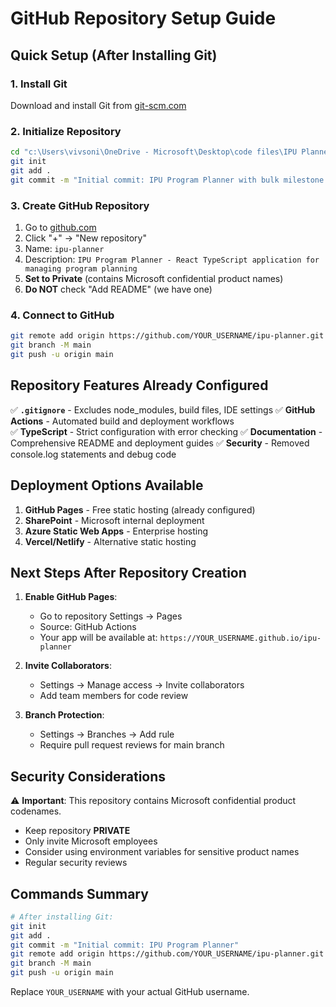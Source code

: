 # GitHub Repository Setup Guide

## Quick Setup (After Installing Git)

### 1. Install Git
Download and install Git from [git-scm.com](https://git-scm.com/download/win)

### 2. Initialize Repository
```bash
cd "c:\Users\vivsoni\OneDrive - Microsoft\Desktop\code files\IPU Planner"
git init
git add .
git commit -m "Initial commit: IPU Program Planner with bulk milestone feature"
```

### 3. Create GitHub Repository
1. Go to [github.com](https://github.com)
2. Click "+" → "New repository"
3. Name: `ipu-planner`
4. Description: `IPU Program Planner - React TypeScript application for managing program planning`
5. **Set to Private** (contains Microsoft confidential product names)
6. **Do NOT** check "Add README" (we have one)

### 4. Connect to GitHub
```bash
git remote add origin https://github.com/YOUR_USERNAME/ipu-planner.git
git branch -M main
git push -u origin main
```

## Repository Features Already Configured

✅ **`.gitignore`** - Excludes node_modules, build files, IDE settings
✅ **GitHub Actions** - Automated build and deployment workflows  
✅ **TypeScript** - Strict configuration with error checking
✅ **Documentation** - Comprehensive README and deployment guides
✅ **Security** - Removed console.log statements and debug code

## Deployment Options Available

1. **GitHub Pages** - Free static hosting (already configured)
2. **SharePoint** - Microsoft internal deployment
3. **Azure Static Web Apps** - Enterprise hosting
4. **Vercel/Netlify** - Alternative static hosting

## Next Steps After Repository Creation

1. **Enable GitHub Pages**: 
   - Go to repository Settings → Pages
   - Source: GitHub Actions
   - Your app will be available at: `https://YOUR_USERNAME.github.io/ipu-planner`

2. **Invite Collaborators**:
   - Settings → Manage access → Invite collaborators
   - Add team members for code review

3. **Branch Protection**:
   - Settings → Branches → Add rule
   - Require pull request reviews for main branch

## Security Considerations

⚠️ **Important**: This repository contains Microsoft confidential product codenames.
- Keep repository **PRIVATE**
- Only invite Microsoft employees
- Consider using environment variables for sensitive product names
- Regular security reviews

## Commands Summary

```bash
# After installing Git:
git init
git add .
git commit -m "Initial commit: IPU Program Planner"
git remote add origin https://github.com/YOUR_USERNAME/ipu-planner.git
git branch -M main
git push -u origin main
```

Replace `YOUR_USERNAME` with your actual GitHub username.
